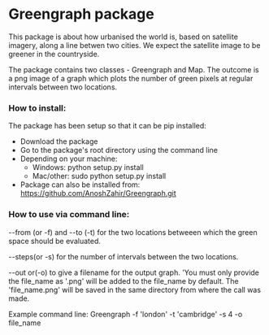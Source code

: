 Greengraph package
==================

This package is about how urbanised the world is, based on satellite imagery, along a line betwen two cities.  We expect the satellite image to be greener in the countryside.

The package contains two classes - Greengraph and Map.  The outcome is a png image of a graph which plots the number of green pixels at regular intervals between two locations.


### How to install:

The package has been setup so that it can be pip installed:
* Download the package
* Go to the package's root directory using the command line
* Depending on your machine:
    * Windows: python setup.py install
    * Mac/other: sudo python setup.py install
* Package can also be installed from: https://github.com/AnoshZahir/Greengraph.git

### How to use via command line:

--from (or -f) and --to (-t) for the two locations betweeen which the green space should be evaluated.

--steps(or -s) for the number of intervals between the two locations.

--out or(-o) to give a filename for the output graph.  'You must only provide the file_name as '.png' will be added to the file_name by default.  The 'file_name.png' will be saved in the same directory from where the call was made.

Example command line: Greengraph -f 'london' -t 'cambridge' -s 4 -o file_name

